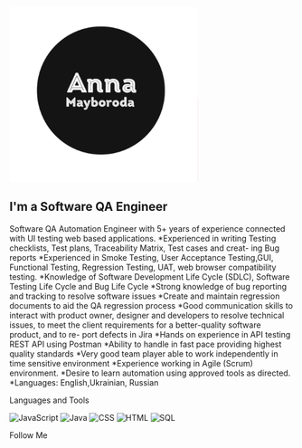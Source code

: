 [![Header](https://github.com/mayboroda1985/mayboroda1985/blob/main/assets/header.png)](https://www.linkedin.com/in/anna-mayboroda-7025831a3/)

## I'm a Software QA Engineer
Software QA Automation Engineer with 5+ years of experience connected with UI testing web based applications.
*Experienced in writing Testing checklists, Test plans, Traceability Matrix, Test cases and creat- ing Bug reports
*Experienced in Smoke Testing, User Acceptance Testing,GUI, Functional Testing, Regression Testing, UAT, web browser compatibility testing.
*Knowledge of Software Development Life Cycle (SDLC), Software Testing Life Cycle and Bug Life Cycle
*Strong knowledge of bug reporting and tracking to resolve software issues
*Create and maintain regression documents to aid the QA regression process
*Good communication skills to interact with product owner, designer and developers to resolve technical issues, to meet the client requirements for a better-quality software product, and to re- port defects in Jira
*Hands on experience in API testing REST API using Postman
*Ability to handle in fast pace providing highest quality standards
*Very good team player able to work independently in time sensitive environment
*Experience working in Agile (Scrum) environment.
*Desire to learn automation using approved tools as directed.
*Languages: English,Ukrainian, Russian

Languages and Tools

![JavaScript](https://img.shields.io/badge/-JavaScript-090909?style=for-the-badge&logo=JavaScript&logoColor=47C5FB)
![Java](https://img.shields.io/badge/-Java-090909?style=for-the-badge&logo=Java&logoColor=47C5FB)
![CSS](https://img.shields.io/badge/-CSS-090909?style=for-the-badge&logo=CSS&logoColor=47C5FB)
![HTML](https://img.shields.io/badge/-HTML-090909?style=for-the-badge&logo=HTML&logoColor=47C5FB)
![SQL](https://img.shields.io/badge/-SQL-090909?style=for-the-badge&logo=SQL&logoColor=47C5FB)

Follow Me

